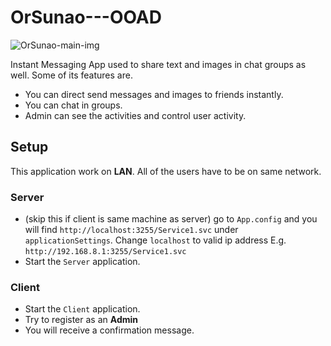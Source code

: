 # OrSunao---OOAD
![OrSunao-main-img](https://i.imgur.com/pUAsdsN.png)

Instant Messaging App used to share text and images in chat groups as well. Some of its features are.
* You can direct send messages and images to friends instantly.
* You can chat in groups.
* Admin can see the activities and control user activity.
## Setup
This application work on **LAN**. All of the users have to be on same network.
### Server
* (skip this if client is same machine as server) go to `App.config` and you will find `http://localhost:3255/Service1.svc` under `applicationSettings`. Change `localhost` to valid ip address E.g. `http://192.168.8.1:3255/Service1.svc`
* Start the `Server` application.
### Client
* Start the `Client` application.
* Try to register as an **Admin**
* You will receive a confirmation message.
